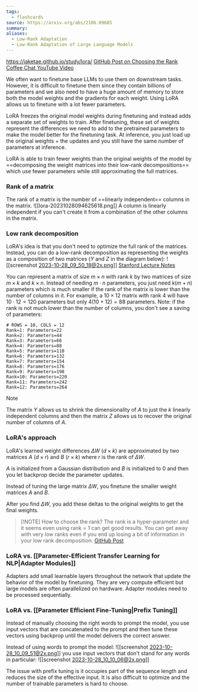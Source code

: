 ```yaml
---
tags:
  - flashcards
source: https://arxiv.org/abs/2106.09685
summary: 
aliases:
  - Low-Rank Adaptation
  - Low-Rank Adaptation of Large Language Models
---
```

https://jaketae.github.io/study/lora/
[GitHub Post on Choosing the Rank](https://github.com/cloneofsimo/lora/discussions/37)
[Coffee Chat YouTube Video](https://youtu.be/KEv-F5UkhxU)

We often want to finetune base LLMs to use them on downstream tasks. However, it is difficult to finetune them since they contain billions of parameters and we also need to have a huge amount of memory to store both the model weights and the gradients for each weight. Using LoRA allows us to finetune with a lot fewer parameters.

LoRA freezes the original model weights during finetuning and instead adds a separate set of weights to train. After finetuning, these set of weights represent the differences we need to add to the pretrained parameters to make the model better for the finetuning task. At inference, you just load up the original weights + the updates and you still have the same number of parameters at inference.

LoRA is able to train fewer weights than the original weights of the model by ==decomposing the weight matrices into their low-rank decompositions== which use fewer parameters while still approximating the full matrices.
<!--SR:!2024-02-08,81,290-->

### Rank of a matrix
The rank of a matrix is the number of ==linearly independent== columns in the matrix.
![[lora-20231028094625618.png]]
A column is linearly independent if you can't create it from a combination of the other columns in the matrix.
<!--SR:!2024-03-14,109,290-->

### Low rank decomposition
LoRA's idea is that you don't need to optimize the full rank of the matrices. Instead, you can do a low-rank decomposition as representing the weights as a composition of two matrices ($Y$ and $Z$ in the diagram below):
![[screenshot 2023-10-28_09_50_18@2x.png]]
[Stanford Lecture Notes](https://web.stanford.edu/class/cs168/l/l9.pdf)

You can represent a matrix of size $m \times n$ with rank $k$ by two matrices of size $m \times k$ and $k \times n$. Instead of needing $m \cdot n$ parameters, you just need $k(m + n)$ parameters which is much smaller if the rank of the matrix is lower than the number of columns in it. For example, a $10 \times 12$ matrix with rank 4 will have $10 \cdot 12 = 120$ parameters but only $4(10 + 12) = 88$ parameters. Note: if the rank is not much lower than the number of columns, you don't see a saving of parameters:
```
# ROWS = 10, COLS = 12
Rank=1: Parameters=22
Rank=2: Parameters=44
Rank=3: Parameters=66
Rank=4: Parameters=88
Rank=5: Parameters=110
Rank=6: Parameters=132
Rank=7: Parameters=154
Rank=8: Parameters=176
Rank=9: Parameters=198
Rank=10: Parameters=220
Rank=11: Parameters=242
Rank=12: Parameters=264
```

> [!NOTE]
> The matrix $Y$ allows us to shrink the dimensionality of $A$ to just the $k$ linearly independent columns and then the matrix $Z$ allows us to recover the original number of columns of $A$.

### LoRA's approach
LoRA's learned weight differences $\Delta W$ ($d \times k$) are approximated by two matrices $A$ ($d \times r$) and $B$ ($r \times k)$ where $r$ is the rank of $\Delta W$.

$A$ is initialized from a Gaussian distribution and $B$ is initialized to $0$ and then you let backprop decide the parameter updates.

Instead of tuning the large matrix $\Delta W$, you finetune the smaller weight matrices $A$ and $B$.

After you find $\Delta W$, you add these deltas to the original weights to get the final weights.

> [!NOTE] How to choose the rank?
> The rank is a hyper-parameter and it seems even using rank = 1 can get good results. You can get away with very low ranks even if you end up losing a bit of information in your low rank decomposition. [GitHub Post](https://github.com/cloneofsimo/lora/discussions/37)
### LoRA vs. [[Parameter-Efficient Transfer Learning for NLP|Adapter Modules]]
Adapters add small learnable layers throughout the network that update the behavior of the model by finetuning. They are very compute efficient but large models are often parallelized on hardware. Adapter modules need to be processed sequentially.
### LoRA vs. [[Parameter Efficient Fine-Tuning|Prefix Tuning]]
Instead of manually choosing the right words to prompt the model, you use input vectors that are concatenated to the prompt and then tune these vectors using backprop until the model delivers the correct answer.

Instead of using words to prompt the model:
![[screenshot 2023-10-28_10_09_51@2x.png]]
you use input vectors that don't stand for any words in particular:
![[screenshot 2023-10-28_10_10_06@2x.png]]

The issue with prefix tuning is it occupies part of the sequence length and reduces the size of the effective input. It is also difficult to optimize and the number of trainable parameters is hard to choose.